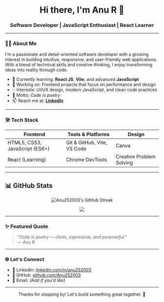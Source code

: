 <!-- README.md for GitHub Profile: Anu252003 -->

<h1 align="center">Hi there, I'm Anu R 👋</h1>
<h3 align="center">Software Developer | JavaScript Enthusiast | React Learner</h3>

---

### 👩‍💻 About Me

I'm a passionate and detail-oriented software developer with a growing interest in building intuitive, responsive, and user-friendly web applications. With a blend of technical skills and creative thinking, I enjoy transforming ideas into reality through code.

- 🌱 Currently learning: **React JS**, **Vite**, and advanced **JavaScript**
- 🚀 Working on: Frontend projects that focus on performance and design
- 💡 Interests: UI/UX design, modern JavaScript, and clean code practices
- 🧠 Motto: *Code is poetry*
- 📫 Reach me at: **[LinkedIn](https://www.linkedin.com/in/anu252003)**

---

### 🛠️ Tech Stack

| Frontend | Tools & Platforms | Design |
|----------|-------------------|--------|
| HTML5, CSS3, JavaScript (ES6+) | Git & GitHub, Vite, VS Code | Canva |
| React (Learning) | Chrome DevTools | Creative Problem Solving |

---
## 📊 GitHub Stats

<p align="center">
  <!-- Working GitHub Streak -->
  <img src="https://streak-stats.demolab.com?user=Anu252003&theme=vision-friendly-dark&hide_border=false" alt="Anu252003's GitHub Streak" />
</p>

<p align="center">
  <!-- GitHub Stats -->
  <img src="https://github-readme-stats.vercel.app/api?username=Anu252003&show_icons=true&theme=vision-friendly-dark&hide_border=false" />
</p>

---

### ✨ Featured Quote

> *"Code is poetry — clean, expressive, and purposeful."*  
> — *Anu R*

---

### 🌐 Let's Connect

- 💼 LinkedIn: [linkedin.com/in/anu252003](https://www.linkedin.com/in/anu252003)
- 🧰 GitHub: [github.com/Anu252003](https://github.com/Anu252003)
- 📧 Email: *(Add if you'd like)*

---

<p align="center">Thanks for stopping by! Let's build something great together. 🚀</p>
